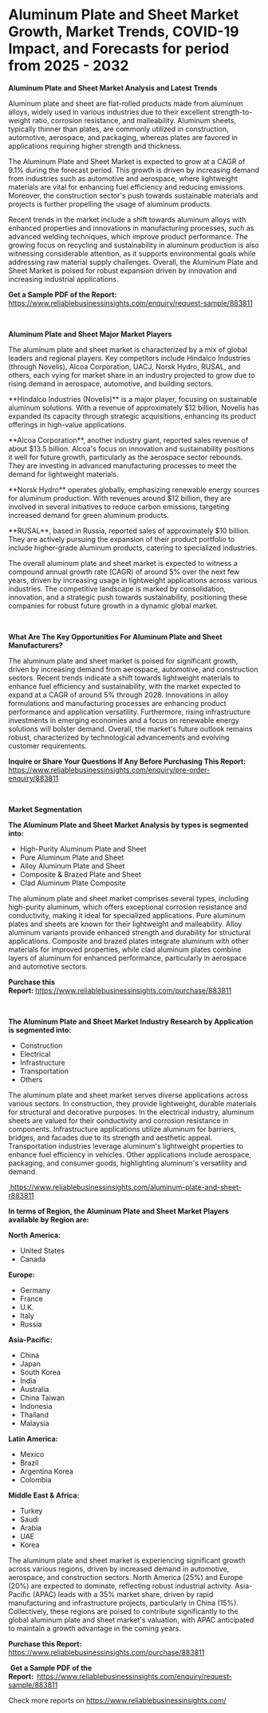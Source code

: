 <p><h1>Aluminum Plate and Sheet Market Growth, Market Trends, COVID-19 Impact, and Forecasts for period from 2025 - 2032</h1></p><p><strong>Aluminum Plate and Sheet Market Analysis and Latest Trends</strong></p>
<p><p>Aluminum plate and sheet are flat-rolled products made from aluminum alloys, widely used in various industries due to their excellent strength-to-weight ratio, corrosion resistance, and malleability. Aluminum sheets, typically thinner than plates, are commonly utilized in construction, automotive, aerospace, and packaging, whereas plates are favored in applications requiring higher strength and thickness.</p><p>The Aluminum Plate and Sheet Market is expected to grow at a CAGR of 9.1% during the forecast period. This growth is driven by increasing demand from industries such as automotive and aerospace, where lightweight materials are vital for enhancing fuel efficiency and reducing emissions. Moreover, the construction sector's push towards sustainable materials and projects is further propelling the usage of aluminum products. </p><p>Recent trends in the market include a shift towards aluminum alloys with enhanced properties and innovations in manufacturing processes, such as advanced welding techniques, which improve product performance. The growing focus on recycling and sustainability in aluminum production is also witnessing considerable attention, as it supports environmental goals while addressing raw material supply challenges. Overall, the Aluminum Plate and Sheet Market is poised for robust expansion driven by innovation and increasing industrial applications.</p></p>
<p><strong>Get a Sample PDF of the Report:&nbsp;</strong> <a href="https://www.reliablebusinessinsights.com/enquiry/request-sample/883811?utm_campaign=2125&utm_medium=2&utm_source=Github&utm_content=ia&utm_term=01022025&utm_id=aluminum-plate-and-sheet">https://www.reliablebusinessinsights.com/enquiry/request-sample/883811</a></p>
<p>&nbsp;</p>
<p><strong>Aluminum Plate and Sheet Major Market Players</strong></p>
<p><p>The aluminum plate and sheet market is characterized by a mix of global leaders and regional players. Key competitors include Hindalco Industries (through Novelis), Alcoa Corporation, UACJ, Norsk Hydro, RUSAL, and others, each vying for market share in an industry projected to grow due to rising demand in aerospace, automotive, and building sectors.</p><p>**Hindalco Industries (Novelis)** is a major player, focusing on sustainable aluminum solutions. With a revenue of approximately $12 billion, Novelis has expanded its capacity through strategic acquisitions, enhancing its product offerings in high-value applications. </p><p>**Alcoa Corporation**, another industry giant, reported sales revenue of about $13.5 billion. Alcoa's focus on innovation and sustainability positions it well for future growth, particularly as the aerospace sector rebounds. They are investing in advanced manufacturing processes to meet the demand for lightweight materials.</p><p>**Norsk Hydro** operates globally, emphasizing renewable energy sources for aluminum production. With revenues around $12 billion, they are involved in several initiatives to reduce carbon emissions, targeting increased demand for green aluminum products.</p><p>**RUSAL**, based in Russia, reported sales of approximately $10 billion. They are actively pursuing the expansion of their product portfolio to include higher-grade aluminum products, catering to specialized industries.</p><p>The overall aluminum plate and sheet market is expected to witness a compound annual growth rate (CAGR) of around 5% over the next few years, driven by increasing usage in lightweight applications across various industries. The competitive landscape is marked by consolidation, innovation, and a strategic push towards sustainability, positioning these companies for robust future growth in a dynamic global market.</p></p>
<p>&nbsp;</p>
<p><strong>What Are The Key Opportunities For Aluminum Plate and Sheet Manufacturers?</strong></p>
<p><p>The aluminum plate and sheet market is poised for significant growth, driven by increasing demand from aerospace, automotive, and construction sectors. Recent trends indicate a shift towards lightweight materials to enhance fuel efficiency and sustainability, with the market expected to expand at a CAGR of around 5% through 2028. Innovations in alloy formulations and manufacturing processes are enhancing product performance and application versatility. Furthermore, rising infrastructure investments in emerging economies and a focus on renewable energy solutions will bolster demand. Overall, the market's future outlook remains robust, characterized by technological advancements and evolving customer requirements.</p></p>
<p><strong>Inquire or Share Your Questions If Any Before Purchasing This Report:</strong> <a href="https://www.reliablebusinessinsights.com/enquiry/pre-order-enquiry/883811?utm_campaign=2125&utm_medium=2&utm_source=Github&utm_content=ia&utm_term=01022025&utm_id=aluminum-plate-and-sheet">https://www.reliablebusinessinsights.com/enquiry/pre-order-enquiry/883811</a></p>
<p>&nbsp;</p>
<p><strong>Market Segmentation</strong></p>
<p><strong>The Aluminum Plate and Sheet Market Analysis by types is segmented into:</strong></p>
<p><ul><li>High-Purity Aluminum Plate and Sheet</li><li>Pure Aluminum Plate and Sheet</li><li>Alloy Aluminum Plate and Sheet</li><li>Composite & Brazed Plate and Sheet</li><li>Clad Aluminum Plate Composite</li></ul></p>
<p><p>The aluminum plate and sheet market comprises several types, including high-purity aluminum, which offers exceptional corrosion resistance and conductivity, making it ideal for specialized applications. Pure aluminum plates and sheets are known for their lightweight and malleability. Alloy aluminum variants provide enhanced strength and durability for structural applications. Composite and brazed plates integrate aluminum with other materials for improved properties, while clad aluminum plates combine layers of aluminum for enhanced performance, particularly in aerospace and automotive sectors.</p></p>
<p><strong>Purchase this Report:&nbsp;</strong><a href="https://www.reliablebusinessinsights.com/purchase/883811?utm_campaign=2125&utm_medium=2&utm_source=Github&utm_content=ia&utm_term=01022025&utm_id=aluminum-plate-and-sheet">https://www.reliablebusinessinsights.com/purchase/883811</a></p>
<p>&nbsp;</p>
<p><strong>The Aluminum Plate and Sheet Market Industry Research by Application is segmented into:</strong></p>
<p><ul><li>Construction</li><li>Electrical</li><li>Infrastructure</li><li>Transportation</li><li>Others</li></ul></p>
<p><p>The aluminum plate and sheet market serves diverse applications across various sectors. In construction, they provide lightweight, durable materials for structural and decorative purposes. In the electrical industry, aluminum sheets are valued for their conductivity and corrosion resistance in components. Infrastructure applications utilize aluminum for barriers, bridges, and facades due to its strength and aesthetic appeal. Transportation industries leverage aluminum's lightweight properties to enhance fuel efficiency in vehicles. Other applications include aerospace, packaging, and consumer goods, highlighting aluminum's versatility and demand.</p></p>
<p><a href="https://www.reliablebusinessinsights.com/aluminum-plate-and-sheet-r883811?utm_campaign=2125&utm_medium=2&utm_source=Github&utm_content=ia&utm_term=01022025&utm_id=aluminum-plate-and-sheet">&nbsp;https://www.reliablebusinessinsights.com/aluminum-plate-and-sheet-r883811</a></p>
<p><strong>In terms of Region, the Aluminum Plate and Sheet Market Players available by Region are:</strong></p>
<p>
    <p> <strong> North America: </strong>
        <ul>
            <li>United States</li>
            <li>Canada</li>
        </ul>
        </p> 
    <p> <strong> Europe: </strong>
        <ul>
            <li>Germany</li>
            <li>France</li>
            <li>U.K.</li>
            <li>Italy</li>
            <li>Russia</li>
        </ul>
        </p> 
    <p> <strong> Asia-Pacific: </strong>
        <ul>
            <li>China</li>
            <li>Japan</li>
            <li>South Korea</li>
            <li>India</li>
            <li>Australia</li>
            <li>China Taiwan</li>
            <li>Indonesia</li>
            <li>Thailand</li>
            <li>Malaysia</li>
        </ul>
        </p> 
    <p> <strong> Latin America: </strong>
        <ul>
            <li>Mexico</li>
            <li>Brazil</li>
            <li>Argentina Korea</li>
            <li>Colombia</li>
        </ul>
        </p> 
    <p> <strong> Middle East & Africa: </strong>
        <ul>
            <li>Turkey</li>
            <li>Saudi</li>
            <li>Arabia</li>
            <li>UAE</li>
            <li>Korea</li>
        </ul>
    </p>
    </p>
<p><p>The aluminum plate and sheet market is experiencing significant growth across various regions, driven by increased demand in automotive, aerospace, and construction sectors. North America (25%) and Europe (20%) are expected to dominate, reflecting robust industrial activity. Asia-Pacific (APAC) leads with a 35% market share, driven by rapid manufacturing and infrastructure projects, particularly in China (15%). Collectively, these regions are poised to contribute significantly to the global aluminum plate and sheet market's valuation, with APAC anticipated to maintain a growth advantage in the coming years.</p></p>
<p><strong>Purchase this Report: </strong><a href="https://www.reliablebusinessinsights.com/purchase/883811?utm_campaign=2125&utm_medium=2&utm_source=Github&utm_content=ia&utm_term=01022025&utm_id=aluminum-plate-and-sheet">https://www.reliablebusinessinsights.com/purchase/883811</a></p>
<p>&nbsp;<strong>Get a Sample PDF of the Report:&nbsp;&nbsp;</strong><a href="https://www.reliablebusinessinsights.com/enquiry/request-sample/883811?utm_campaign=2125&utm_medium=2&utm_source=Github&utm_content=ia&utm_term=01022025&utm_id=aluminum-plate-and-sheet">https://www.reliablebusinessinsights.com/enquiry/request-sample/883811</a></p>
<p><strong></strong></p>
<p>Check more reports on <a href="https://www.reliablebusinessinsights.com/?utm_campaign=2125&utm_medium=2&utm_source=Github&utm_content=ia&utm_term=01022025&utm_id=aluminum-plate-and-sheet">https://www.reliablebusinessinsights.com/</a></p>